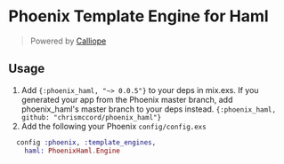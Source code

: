 # Phoenix Template Engine for Haml

> Powered by [Calliope](https://github.com/nurugger07/calliope)


## Usage

  1. Add `{:phoenix_haml, "~> 0.0.5"}` to your deps in mix.exs. If you generated your app from the Phoenix master branch, add phoenix_haml's master branch to your deps instead. `{:phoenix_haml, github: "chrismccord/phoenix_haml"}`
  2. Add the following your Phoenix `config/config.exs`

```elixir
  config :phoenix, :template_engines,
    haml: PhoenixHaml.Engine
```
